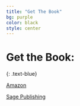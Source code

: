 ```yaml
---
title: "Get The Book"
bg: purple
color: black
style: center
---
```


# Get the Book:
{: .text-blue}
 
[Amazon](https://www.amazon.com/Agent-Based-Modelling-Geographical-Information-Systems/dp/1473958652/ref=sr_1_2?s=books&ie=UTF8&qid=1538686958&sr=1-2&keywords=Alison++Heppenstall) 

[Sage Publishing](https://us.sagepub.com/en-us/nam/agent-based-modelling-and-geographical-information-systems/book250134) 


 